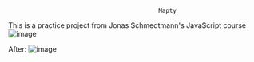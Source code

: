                                              Mapty
This is a practice project from Jonas Schmedtmann's JavaScript course
![image](https://github.com/leloufadel/Mapty/assets/122641237/27d0dba9-ae43-4a63-b592-991e47255a16)

After: 
![image](https://github.com/leloufadel/Mapty/assets/122641237/9ef2e570-a28d-4311-bb74-8d4a07a24223)
